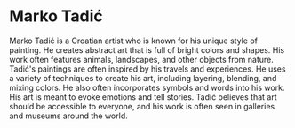 # Marko Tadić

Marko Tadić is a Croatian artist who is known for his unique style of painting. He creates abstract art that is full of bright colors and shapes. His work often features animals, landscapes, and other objects from nature. Tadić's paintings are often inspired by his travels and experiences. He uses a variety of techniques to create his art, including layering, blending, and mixing colors. He also often incorporates symbols and words into his work. His art is meant to evoke emotions and tell stories. Tadić believes that art should be accessible to everyone, and his work is often seen in galleries and museums around the world.
